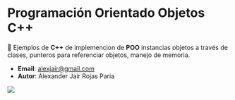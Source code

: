 # <h1>Programación Orientado Objetos C++ </h1>
💎 Ejemplos de **C++** de implemencion de **POO** instancias objetos a través de clases, punteros para referenciar objetos, manejo de memoria.

- **Email**: alexjair@gmail.com <br>
- **Autor**: Alexander Jair Rojas Paria

<img src="https://blogger.googleusercontent.com/img/b/R29vZ2xl/AVvXsEjomI-kKS3JER3E_AQXhd8a_MKFVW6CgWR6i2Nt0Kuq3SwiyBYe8DirlsU48IGEoducVh00Dbx2L3CCHUqkVOW9k4SjiutgUWKPou4S_yCsZ04PXoVilMNtD1299X_aava8zwXAXhOlzZthW36MsXaftu0Q1HHQk7TN2cZBf5y0QO3226ULsLuaPq5v/s1600/carbon.png">
